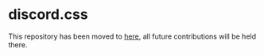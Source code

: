 # discord.css
This repository has been moved to [here](https://github.com/Clay-Devs/discordcss), all future contributions will be held there.
